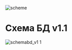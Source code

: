 ![scheme](https://cloud.githubusercontent.com/assets/12098829/12210074/901a6986-b668-11e5-8cb3-ef66ce598c8d.PNG)

# Схема БД v1.1
![schemabd_v1 1](https://cloud.githubusercontent.com/assets/12098829/12210278/c6e797a8-b669-11e5-839d-e418d68d711c.PNG)
